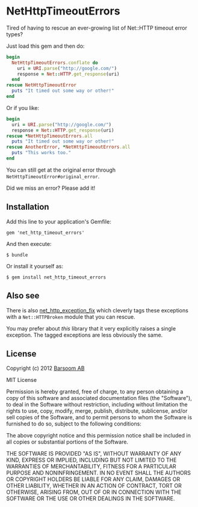 # NetHttpTimeoutErrors

Tired of having to rescue an ever-growing list of Net::HTTP timeout error types?

Just load this gem and then do:

``` ruby
begin
  NetHttpTimeoutErrors.conflate do
    uri = URI.parse("http://google.com/")
    response = Net::HTTP.get_response(uri)
  end
rescue NetHttpTimeoutError
  puts "It timed out some way or other!"
end
```

Or if you like:

``` ruby
begin
  uri = URI.parse("http://google.com/")
  response = Net::HTTP.get_response(uri)
rescue *NetHttpTimeoutErrors.all
  puts "It timed out some way or other!"
rescue AnotherError, *NetHttpTimeoutErrors.all
  puts "This works too."
end
```

You can still get at the original error through `NetHttpTimeoutError#original_error`.

Did we miss an error? Please add it!


## Installation

Add this line to your application's Gemfile:

    gem 'net_http_timeout_errors'

And then execute:

    $ bundle

Or install it yourself as:

    $ gem install net_http_timeout_errors


## Also see

There is also [net_http_exception_fix](https://github.com/edward/net_http_exception_fix) which cleverly tags these exceptions with a `Net::HTTPBroken` module that you can rescue.

You may prefer about *this* library that it very explicitly raises a single exception. The tagged exceptions are less obviously the same.

## License

Copyright (c) 2012 [Barsoom AB](http://barsoom.se)

MIT License

Permission is hereby granted, free of charge, to any person obtaining
a copy of this software and associated documentation files (the
"Software"), to deal in the Software without restriction, including
without limitation the rights to use, copy, modify, merge, publish,
distribute, sublicense, and/or sell copies of the Software, and to
permit persons to whom the Software is furnished to do so, subject to
the following conditions:

The above copyright notice and this permission notice shall be
included in all copies or substantial portions of the Software.

THE SOFTWARE IS PROVIDED "AS IS", WITHOUT WARRANTY OF ANY KIND,
EXPRESS OR IMPLIED, INCLUDING BUT NOT LIMITED TO THE WARRANTIES OF
MERCHANTABILITY, FITNESS FOR A PARTICULAR PURPOSE AND
NONINFRINGEMENT. IN NO EVENT SHALL THE AUTHORS OR COPYRIGHT HOLDERS BE
LIABLE FOR ANY CLAIM, DAMAGES OR OTHER LIABILITY, WHETHER IN AN ACTION
OF CONTRACT, TORT OR OTHERWISE, ARISING FROM, OUT OF OR IN CONNECTION
WITH THE SOFTWARE OR THE USE OR OTHER DEALINGS IN THE SOFTWARE.

